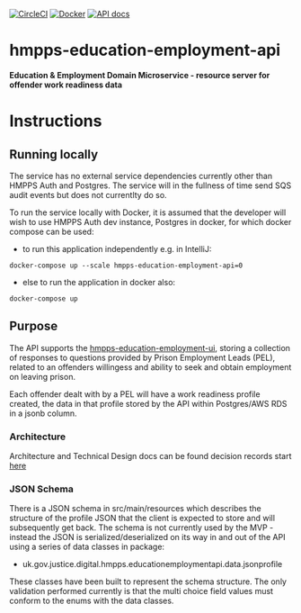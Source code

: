 [![CircleCI](https://circleci.com/gh/ministryofjustice/hmpps-education-employment-api/tree/main.svg?style=svg)](https://circleci.com/gh/ministryofjustice/hmpps-education-employment-api)
[![Docker](https://quay.io/repository/hmpps/hmpps-education-employment-api/status)](https://quay.io/repository/hmpps/hmpps-education-employment-api/status)
[![API docs](https://img.shields.io/badge/API_docs_-view-85EA2D.svg?logo=swagger)](https://hmpps-education-employment-api-dev.hmpps.service.justice.gov.uk/webjars/swagger-ui/index.html)
                                                                                  

# hmpps-education-employment-api

**Education & Employment Domain Microservice - resource server for offender work readiness data**

# Instructions


## Running locally

The service has no external service dependencies currently other than HMPPS Auth and Postgres. The service will in the fullness of time send SQS audit events but does not currentlty do so. 

To run the service locally with Docker, it is assumed that the developer will wish to use HMPPS Auth dev instance, Postgres in docker, for which docker compose can be used:

- to run this application independently e.g. in IntelliJ:

`docker-compose up --scale hmpps-education-employment-api=0`

- else to run the application in docker also:

`docker-compose up`

## Purpose

The API supports the [hmpps-education-employment-ui](https://github.com/ministryofjustice/hmpps-education-employment-ui), storing a collection of responses to questions provided by Prison Employment Leads (PEL), related to an offenders willingess and ability to seek and obtain employment on leaving prison.

Each offender dealt with by a PEL will have a work readiness profile created, the data in that profile stored by the API within Postgres/AWS RDS in a jsonb column.

### Architecture

Architecture and Technical Design docs can be found decision records start [here](https://dsdmoj.atlassian.net/wiki/spaces/ESWE/pages/3502571831/Architecture)

### JSON Schema

There is a JSON schema in src/main/resources which describes the structure of the profile JSON that the client is expected to store and will subsequently get back. The schema is not currently used by the MVP - instead the JSON is serialized/deserialized on its way in and out of the API using a series of data classes in package:

- uk.gov.justice.digital.hmpps.educationemploymentapi.data.jsonprofile

These classes have been built to represent the schema structure. The only validation performed currently is that the multi choice field values must conform to the enums with the data classes.
